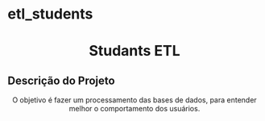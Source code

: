 # etl_students
<h1 align="center">Studants ETL</h1>


## Descrição do Projeto
<p align="center">O objetivo é fazer um processamento das bases de dados, para entender melhor o comportamento dos usuários.</p>
